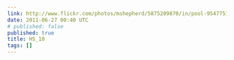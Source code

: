 ```yaml
---
link: http://www.flickr.com/photos/mshepherd/5875209870/in/pool-95477519@N00
date: 2011-06-27 00:40 UTC
# published: false
published: true
title: HS_10
tags: []
---
```



